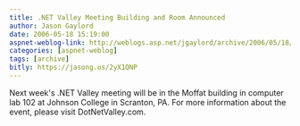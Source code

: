 ```yaml
---
title: .NET Valley Meeting Building and Room Announced
author: Jason Gaylord
date: 2006-05-18 15:19:00
aspnet-weblog-link: http://weblogs.asp.net/jgaylord/archive/2006/05/18/447013.aspx
categories: [aspnet-weblog]
tags: [archive]
bitly: https://jasong.us/2yX1QNP
---
```


Next week's .NET Valley meeting will be in the Moffat building in computer lab 102 at Johnson College in Scranton, PA. For more information about the event, please visit DotNetValley.com.